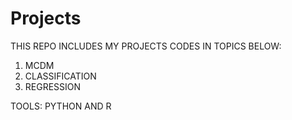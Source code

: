# Projects

THIS REPO INCLUDES MY PROJECTS CODES IN TOPICS BELOW:
1. MCDM
2. CLASSIFICATION
3. REGRESSION

TOOLS:
PYTHON AND R
